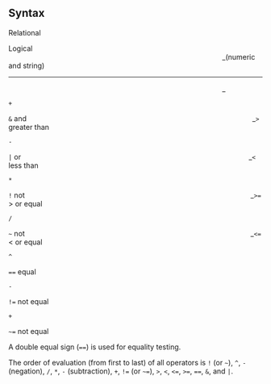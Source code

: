 ## Syntax

Relational

Logical <span style="padding-left: 26.5rem;">_(numeric and string)

------------------------------------------------------------------------

<span options="18">_<span
style="padding-left: 26.5rem;">_<span options="21">_

`+`

`&` and<span style="padding-left: 28.0rem;">_`>` greater than

`-`

`|` or <span style="padding-left: 28.0rem;">_`<` less than

`*`

`!` not<span style="padding-left: 28.0rem;">_`>=` &gt; or equal

`/`

`~` not<span style="padding-left: 28.0rem;">_`<=` &lt; or equal

`^`

`==` equal

`-`

`!=` not equal

`+`

`~=` not equal

A double equal sign (`==`) is used for equality testing.

The order of evaluation (from first to last) of all operators is `!` (or
`~`), `^`, `-` (negation), `/`, `*`, `-` (subtraction), `+`, `!=` (or
`~=`), `>`, `<`, `<=`, `>=`, `==`, `&`, and `|`.
